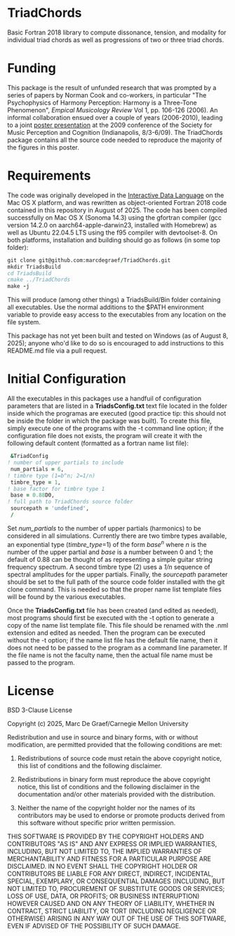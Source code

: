 # TriadChords
Basic Fortran 2018 library to compute dissonance, tension, and modality for individual triad chords as well as progressions of two or three triad chords.  

# Funding
This package is the result of unfunded research that was prompted by a series of papers by Norman Cook and co-workers, in particular "The Psychophysics of Harmony Perception: Harmony is a Three-Tone Phenomenon", *Empical Musicology Review* Vol 1, pp. 106-126 (2006). An informal collaboration ensued over a couple of years (2006-2010), leading to a joint [poster presentation](https://kernie.materials.cmu.edu/~degraef/www/SMPC-2009-poster.pdf) at the 2009 conference of the Society for Music Perception and Cognition (Indianapolis, 8/3-6/09).  The TriadChords package contains all the source code needed to reproduce the majority of the figures in this poster.

# Requirements
The code was originally developed in the [Interactive Data Language](https://www.nv5geospatialsoftware.com/Products/IDL?__hstc=258790805.7ebae6abbe6f76e26d82791a6ff2298a.1754648070713.1754648070713.1754648070713.1&__hssc=258790805.4.1754648070713&__hsfp=364643402) on the Mac OS X platform, and was rewritten as object-oriented Fortran 2018 code contained in this repository in August of 2025.  The code has been compiled successfully on Mac OS X (Sonoma 14.3) using the gfortran compiler (gcc version 14.2.0 on aarch64-apple-darwin23, installed with Homebrew) as well as Ubuntu 22.04.5 LTS using the f95 compiler with devtoolset-8.  On both platforms, installation and building should go as follows (in some top folder):

```fortran
git clone git@github.com:marcdegraef/TriadChords.git
mkdir TriadsBuild
cd TriadsBuild
cmake ../TriadChords
make -j
```
This will produce (among other things) a TriadsBuild/Bin folder containing all executables.  Use the normal additions to the \$PATH environment variable to provide easy access to the executables from any location on the file system.

This package has not yet been built and tested on Windows (as of August 8, 2025); anyone who'd like to do so is encouraged to add instructions to this README.md file via a pull request.

# Initial Configuration
All the executables in this packages use a handfuil of configuration parameters that are listed in a **TriadsConfig.txt** text file located in the folder inside which the programas are executed (good practice tip: this should not be inside the folder in which the package was built). To create this file, simply execute one of the programs with the -t command line option; if the configuration file does not exists, the program will create it with the following default content (formatted as a fortran name list file):

```fortran
 &TriadConfig
! number of upper partials to include
 num_partials = 6,
! timbre type (1=b^n; 2=1/n)
 timbre_type = 1,
! base factor for timbre type 1
 base = 0.88D0,
! full path to TriadChords source folder
 sourcepath = 'undefined',
 /                    
```
Set *num_partials* to the number of upper partials (harmonics) to be considered in all simulations.  Currently there are two timbre types available, an exponential type (*timbre_type*=1) of the form $base^n$ where $n$ is the number of the upper partial and *base* is a number between 0 and 1; the default of 0.88 can be thought of as representing a simple guitar string frequency spectrum.  A second timbre type (2) uses a *1/n* sequence of spectral amplitudes for the upper partials.  Finally, the *sourcepath* parameter should be set to the full path of the source code folder installed with the git clone command.  This is needed so that the proper name list template files will be found by the various executables.

Once the **TriadsConfig.txt** file has been created (and edited as needed), most programs should first be executed with the -t option to generate a copy of the name list template file. This file should be renamed with the .nml extension and edited as needed.  Then the program can be executed without the -t option; if the name list file has the default file name, then it does not need to be passed to the program as a command line parameter.  If the file name is not the faculty name, then the actual file name must be passed to the program.

# License
BSD 3-Clause License

Copyright (c) 2025, Marc De Graef/Carnegie Mellon University

Redistribution and use in source and binary forms, with or without
modification, are permitted provided that the following conditions are met:

1. Redistributions of source code must retain the above copyright notice, this
   list of conditions and the following disclaimer.

2. Redistributions in binary form must reproduce the above copyright notice,
   this list of conditions and the following disclaimer in the documentation
   and/or other materials provided with the distribution.

3. Neither the name of the copyright holder nor the names of its
   contributors may be used to endorse or promote products derived from
   this software without specific prior written permission.

THIS SOFTWARE IS PROVIDED BY THE COPYRIGHT HOLDERS AND CONTRIBUTORS "AS IS"
AND ANY EXPRESS OR IMPLIED WARRANTIES, INCLUDING, BUT NOT LIMITED TO, THE
IMPLIED WARRANTIES OF MERCHANTABILITY AND FITNESS FOR A PARTICULAR PURPOSE ARE
DISCLAIMED. IN NO EVENT SHALL THE COPYRIGHT HOLDER OR CONTRIBUTORS BE LIABLE
FOR ANY DIRECT, INDIRECT, INCIDENTAL, SPECIAL, EXEMPLARY, OR CONSEQUENTIAL
DAMAGES (INCLUDING, BUT NOT LIMITED TO, PROCUREMENT OF SUBSTITUTE GOODS OR
SERVICES; LOSS OF USE, DATA, OR PROFITS; OR BUSINESS INTERRUPTION) HOWEVER
CAUSED AND ON ANY THEORY OF LIABILITY, WHETHER IN CONTRACT, STRICT LIABILITY,
OR TORT (INCLUDING NEGLIGENCE OR OTHERWISE) ARISING IN ANY WAY OUT OF THE USE
OF THIS SOFTWARE, EVEN IF ADVISED OF THE POSSIBILITY OF SUCH DAMAGE.




